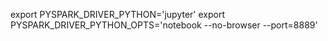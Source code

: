 export PYSPARK_DRIVER_PYTHON='jupyter'
export PYSPARK_DRIVER_PYTHON_OPTS='notebook --no-browser --port=8889'